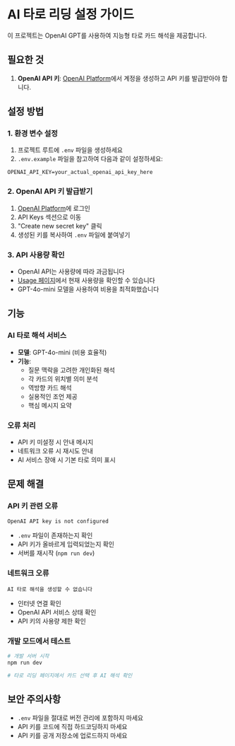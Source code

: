 # AI 타로 리딩 설정 가이드

이 프로젝트는 OpenAI GPT를 사용하여 지능형 타로 카드 해석을 제공합니다.

## 필요한 것

1. **OpenAI API 키**: [OpenAI Platform](https://platform.openai.com)에서 계정을 생성하고 API 키를 발급받아야 합니다.

## 설정 방법

### 1. 환경 변수 설정

1. 프로젝트 루트에 `.env` 파일을 생성하세요
2. `.env.example` 파일을 참고하여 다음과 같이 설정하세요:

```env
OPENAI_API_KEY=your_actual_openai_api_key_here
```

### 2. OpenAI API 키 발급받기

1. [OpenAI Platform](https://platform.openai.com)에 로그인
2. API Keys 섹션으로 이동
3. "Create new secret key" 클릭
4. 생성된 키를 복사하여 `.env` 파일에 붙여넣기

### 3. API 사용량 확인

- OpenAI API는 사용량에 따라 과금됩니다
- [Usage 페이지](https://platform.openai.com/usage)에서 현재 사용량을 확인할 수 있습니다
- GPT-4o-mini 모델을 사용하여 비용을 최적화했습니다

## 기능

### AI 타로 해석 서비스

- **모델**: GPT-4o-mini (비용 효율적)
- **기능**: 
  - 질문 맥락을 고려한 개인화된 해석
  - 각 카드의 위치별 의미 분석
  - 역방향 카드 해석
  - 실용적인 조언 제공
  - 핵심 메시지 요약

### 오류 처리

- API 키 미설정 시 안내 메시지
- 네트워크 오류 시 재시도 안내
- AI 서비스 장애 시 기본 타로 의미 표시

## 문제 해결

### API 키 관련 오류
```
OpenAI API key is not configured
```
- `.env` 파일이 존재하는지 확인
- API 키가 올바르게 입력되었는지 확인
- 서버를 재시작 (`npm run dev`)

### 네트워크 오류
```
AI 타로 해석을 생성할 수 없습니다
```
- 인터넷 연결 확인
- OpenAI API 서비스 상태 확인
- API 키의 사용량 제한 확인

### 개발 모드에서 테스트

```bash
# 개발 서버 시작
npm run dev

# 타로 리딩 페이지에서 카드 선택 후 AI 해석 확인
```

## 보안 주의사항

- `.env` 파일을 절대로 버전 관리에 포함하지 마세요
- API 키를 코드에 직접 하드코딩하지 마세요
- API 키를 공개 저장소에 업로드하지 마세요